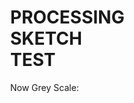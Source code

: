 # PROCESSING SKETCH TEST
<html>
  <head>
    <meta charset="utf-8">
    <title>Processing Sketch</title>
    <style>
      html, head, body {
        position: absolute;
      }
    </style>
  </head>
  <body>
    <script src="https://cdnjs.cloudflare.com/ajax/libs/processing.js/1.4.8/processing.min.js"></script>
    <script type="text/processing" data-processing-target="processing-canvas">
void setup() {
   frameRate(10);
   size(1000,700, P3D);
}


int pixelSize = 10;
int amount = 50;
float noiseScale = 0.02;

void draw() {
   colorMode(RGB);
   smooth();
   noStroke();
   //lights();
   background(0);
   colorMode(HSB);
   float cameraY = height/2.0;
   float fov = 200/float(width) * PI/2;
   float cameraZ = cameraY / tan(fov / 2.0);
   float aspect = float(width)/float(height);
   perspective(fov*5, aspect, cameraZ/10.0, cameraZ*10.0);
   
   translate(width/2, height/2, 0);
   rotateX(-PI/6 + -mouseY/float(height) * PI);
   rotateZ(PI/3 + mouseX/float(width) * PI);
   //rotateY(frameCount/100);
   //box(500,500,10);
   translate(amount*-pixelSize/2,amount*-pixelSize/2,-5);
   for(int a = 0;a < amount;a += 1){
      for(int b = 0;b < amount;b += 1){
         translate(a*pixelSize,b*pixelSize,0);
         
         fill((noise((-frameCount+a)*noiseScale,(-frameCount+b)*noiseScale)*255*-3+255*2+200)%255,255,150);
         
         box(pixelSize,pixelSize,(noise((-frameCount+a)*noiseScale,(-frameCount+b)*noiseScale)*500));
         
         translate(a*-pixelSize,b*-pixelSize,0);
      }
   }
   //resetMatrix();
}
    </script>
    <canvas id="processing-canvas"> </canvas>
    <p>Now Grey Scale:</p>
    <script type="text/processing" data-processing-target="processing-canvas2">
    void setup() {
   frameRate(10);
   size(1024,704, P3D);
}


int pixelSize = 10;
int amount = 50;
float noiseScale = 0.02;

void draw() {
   smooth();
   noStroke();
   //lights();
   background(0);
   fill(200);
   float cameraY = height/2.0;
   float fov = 200/float(width) * PI/2;
   float cameraZ = cameraY / tan(fov / 2.0);
   float aspect = float(width)/float(height);
   perspective(fov*5, aspect, cameraZ/10.0, cameraZ*10.0);
   
   translate(width/2, height/2, 0);
   rotateX(-PI/6 + -mouseY/float(height) * PI);
   rotateZ(PI/3 + mouseX/float(width) * PI);
   //rotateY(frameCount/100);
   //box(500,500,10);
   translate(amount*-pixelSize/2,amount*-pixelSize/2,-5);
   for(int a = 0;a < amount;a += 1){
      for(int b = 0;b < amount;b += 1){
         translate(a*pixelSize,b*pixelSize,0);
         fill((noise((-frameCount+a)*noiseScale,(-frameCount+b)*noiseScale)*255*2+130)%255);
         box(pixelSize,pixelSize,(noise((-frameCount+a)*noiseScale,(-frameCount+b)*noiseScale)*500));
         translate(a*-pixelSize,b*-pixelSize,0);
      }
   }
   resetMatrix();
}
    </script>
    <canvas id="processing-canvas"> </canvas>
  </body>
</html>
